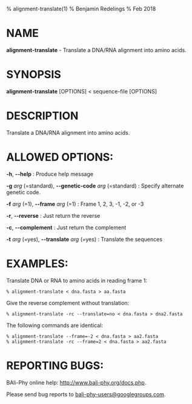 % alignment-translate(1)
% Benjamin Redelings
% Feb 2018

# NAME

**alignment-translate** - Translate a DNA/RNA alignment into amino acids.

# SYNOPSIS

**alignment-translate** [OPTIONS] < sequence-file [OPTIONS]

# DESCRIPTION

Translate a DNA/RNA alignment into amino acids.

# ALLOWED OPTIONS:
**-h**, **--help**
: Produce help message

**-g** _arg_ (=standard), **--genetic-code** _arg_ (=standard)
: Specify alternate genetic code.

**-f** _arg_ (=1), **--frame** _arg_ (=1)
: Frame 1, 2, 3, -1, -2, or -3

**-r**, **--reverse**
: Just return the reverse

**-c**, **--complement**
: Just return the complement

**-t** _arg_ (=yes), **--translate** _arg_ (=yes)
: Translate the sequences


# EXAMPLES:
 
Translate DNA or RNA to amino acids in reading frame 1:
```
% alignment-translate < dna.fasta > aa.fasta
```

Give the reverse complement without translation:
```
% alignment-translate -rc --translate=no < dna.fasta > dna2.fasta
```

The following commands are identical:
```
% alignment-translate --frame=-2 < dna.fasta > aa2.fasta
% alignment-translate -rc --frame=2 < dna.fasta > aa2.fasta
```

# REPORTING BUGS:
 BAli-Phy online help: <http://www.bali-phy.org/docs.php>.

Please send bug reports to <bali-phy-users@googlegroups.com>.


